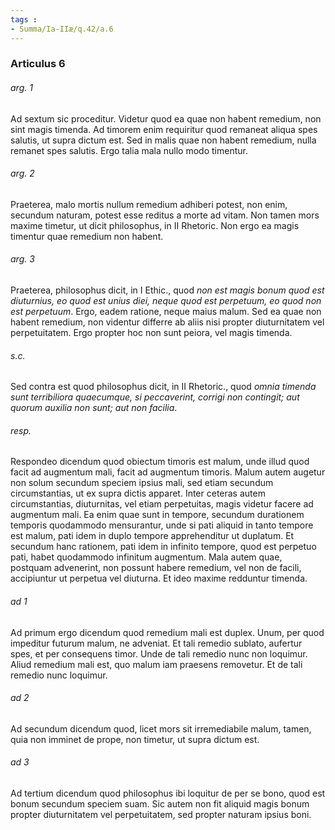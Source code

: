 ```yaml
---
tags : 
- Summa/Ia-IIæ/q.42/a.6
---
```


### Articulus 6

###### arg. 1
Ad sextum sic proceditur. Videtur quod ea quae non habent remedium, non sint magis timenda. Ad timorem enim requiritur quod remaneat aliqua spes salutis, ut supra dictum est. Sed in malis quae non habent remedium, nulla remanet spes salutis. Ergo talia mala nullo modo timentur.

###### arg. 2
Praeterea, malo mortis nullum remedium adhiberi potest, non enim, secundum naturam, potest esse reditus a morte ad vitam. Non tamen mors maxime timetur, ut dicit philosophus, in II Rhetoric. Non ergo ea magis timentur quae remedium non habent.

###### arg. 3
Praeterea, philosophus dicit, in I Ethic., quod *non est magis bonum quod est diuturnius, eo quod est unius diei, neque quod est perpetuum, eo quod non est perpetuum*. Ergo, eadem ratione, neque maius malum. Sed ea quae non habent remedium, non videntur differre ab aliis nisi propter diuturnitatem vel perpetuitatem. Ergo propter hoc non sunt peiora, vel magis timenda.

###### s.c.
Sed contra est quod philosophus dicit, in II Rhetoric., quod *omnia timenda sunt terribiliora quaecumque, si peccaverint, corrigi non contingit; aut quorum auxilia non sunt; aut non facilia*.

###### resp.
Respondeo dicendum quod obiectum timoris est malum, unde illud quod facit ad augmentum mali, facit ad augmentum timoris. Malum autem augetur non solum secundum speciem ipsius mali, sed etiam secundum circumstantias, ut ex supra dictis apparet. Inter ceteras autem circumstantias, diuturnitas, vel etiam perpetuitas, magis videtur facere ad augmentum mali. Ea enim quae sunt in tempore, secundum durationem temporis quodammodo mensurantur, unde si pati aliquid in tanto tempore est malum, pati idem in duplo tempore apprehenditur ut duplatum. Et secundum hanc rationem, pati idem in infinito tempore, quod est perpetuo pati, habet quodammodo infinitum augmentum. Mala autem quae, postquam advenerint, non possunt habere remedium, vel non de facili, accipiuntur ut perpetua vel diuturna. Et ideo maxime redduntur timenda.

###### ad 1
Ad primum ergo dicendum quod remedium mali est duplex. Unum, per quod impeditur futurum malum, ne adveniat. Et tali remedio sublato, aufertur spes, et per consequens timor. Unde de tali remedio nunc non loquimur. Aliud remedium mali est, quo malum iam praesens removetur. Et de tali remedio nunc loquimur.

###### ad 2
Ad secundum dicendum quod, licet mors sit irremediabile malum, tamen, quia non imminet de prope, non timetur, ut supra dictum est.

###### ad 3
Ad tertium dicendum quod philosophus ibi loquitur de per se bono, quod est bonum secundum speciem suam. Sic autem non fit aliquid magis bonum propter diuturnitatem vel perpetuitatem, sed propter naturam ipsius boni.

